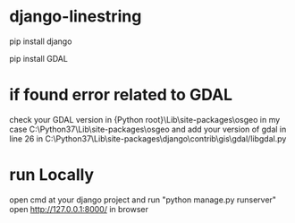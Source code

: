 # django-linestring

pip install django

pip install GDAL


# if found error related to GDAL
check your GDAL version in {Python root}\Lib\site-packages\osgeo in my case C:\Python37\Lib\site-packages\osgeo
and add your version of gdal in line 26 in C:\Python37\Lib\site-packages\django\contrib\gis\gdal/libgdal.py

# run Locally
open cmd at your django project and run "python manage.py runserver"
open http://127.0.0.1:8000/ in browser
